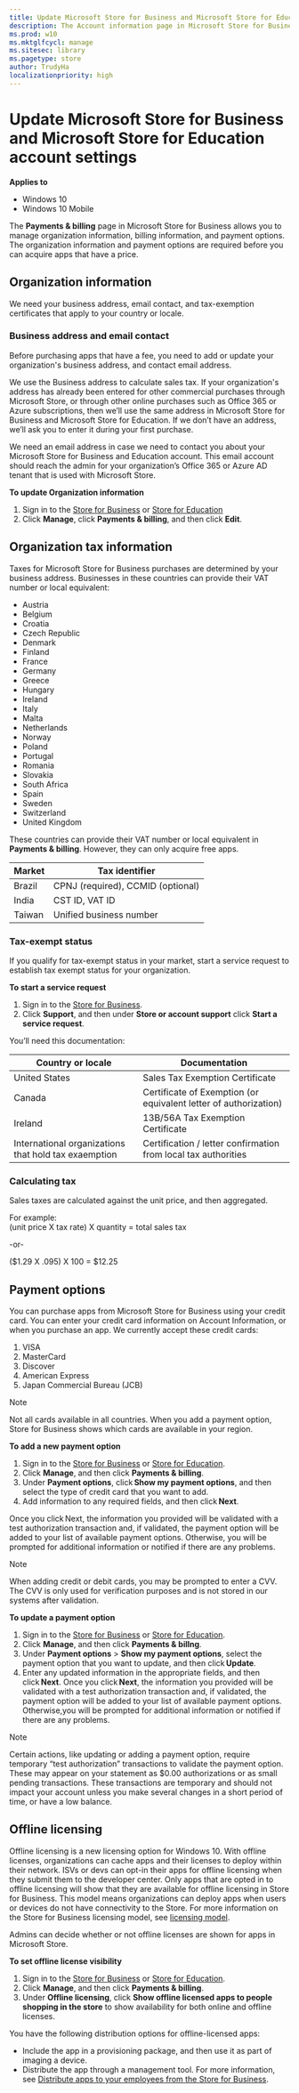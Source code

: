 ```yaml
---
title: Update Microsoft Store for Business and Microsoft Store for Education account settings (Windows 10)
description: The Account information page in Microsoft Store for Business and Microsoft Store for Education shows information about your organization that you can update, including country or region, organization name, default domain, and language preference.
ms.prod: w10
ms.mktglfcycl: manage
ms.sitesec: library
ms.pagetype: store
author: TrudyHa
localizationpriority: high
---
```


# Update Microsoft Store for Business and Microsoft Store for Education account settings

**Applies to**

-   Windows 10
-   Windows 10 Mobile

The **Payments & billing** page in Microsoft Store for Business allows you to manage organization information, billing information, and payment options. The organization information and payment options are required before you can acquire apps that have a price.

## Organization information
 
We need your business address, email contact, and tax-exemption certificates that apply to your country or locale.
 
### Business address and email contact

Before purchasing apps that have a fee, you need to add or update your organization's business address, and contact email address. 

We use the Business address to calculate sales tax. If your organization's address has already been entered for other commercial purchases through Microsoft Store, or through other online purchases such as Office 365 or Azure subscriptions, then we’ll use the same address in Microsoft Store for Business and Microsoft Store for Education. If we don’t have an address, we’ll ask you to enter it during your first purchase. 

We need an email address in case we need to contact you about your Microsoft Store for Business and Education account. This email account should reach the admin for your organization’s Office 365 or Azure AD tenant that is used with Microsoft Store. 

**To update Organization information**
1. Sign in to the [Store for Business](http://businessstore.microsoft.com) or [Store for Education](https://educationstore.microsoft.com)
2. Click **Manage**, click **Payments & billing**, and then click **Edit**.

## Organization tax information   
Taxes for Microsoft Store for Business purchases are determined by your business address. Businesses in these countries can provide their VAT number or local equivalent:
- Austria
- Belgium
- Croatia
- Czech Republic
- Denmark
- Finland
- France
- Germany
- Greece
- Hungary
- Ireland
- Italy
- Malta
- Netherlands
- Norway
- Poland
- Portugal
- Romania
- Slovakia
- South Africa
- Spain
- Sweden
- Switzerland
- United Kingdom

These countries can provide their VAT number or local equivalent in **Payments & billing**. However, they can only acquire free apps.  

|Market| Tax identifier |
|------|----------------|
| Brazil | CPNJ (required), CCMID  (optional) |
| India | CST ID, VAT ID |
| Taiwan | Unified business number|

### Tax-exempt status 

If you qualify for tax-exempt status in your market, start a service request to establish tax exempt status for your organization. 

**To start a service request**
1.  Sign in to the [Store for Business](http://businessstore.microsoft.com).
2.	Click **Support**, and then under **Store or account support** click **Start a service request**.

You’ll need this documentation:

|Country or locale | Documentation |
|------------------|----------------|
| United States | Sales Tax Exemption Certificate |
| Canada | Certificate of Exemption (or equivalent letter of authorization) |
| Ireland | 13B/56A Tax Exemption Certificate| 
| International organizations that hold tax exaemption | Certification / letter confirmation from local tax authorities |


### Calculating tax

Sales taxes are calculated against the unit price, and then aggregated. 
 
For example:<br>
(unit price X tax rate) X quantity = total sales tax

-or-

($1.29 X .095) X 100 = $12.25

## Payment options
You can purchase apps from Microsoft Store for Business using your credit card. You can enter your credit card information on Account Information, or when you purchase an app. We currently accept these credit cards: 
1. VISA 
2. MasterCard 
3. Discover 
4. American Express 
5. Japan Commercial Bureau (JCB)

> [!NOTE]
> Not all cards available in all countries. When you add a payment option, Store for Business shows which cards are available in your region.

**To add a new payment option** 

1. Sign in to the [Store for Business](http://businessstore.microsoft.com) or [Store for Education](https://educationstore.microsoft.com). 
2. Click **Manage**, and then click **Payments & billing**. 
3. Under **Payment options**, click **Show my payment options**, and then select the type of credit card that you want to add. 
4. Add information to any required fields, and then click **Next**. 

Once you click Next, the information you provided will be validated with a test authorization transaction and, if validated, the payment option will be added to your list of available payment options. Otherwise, you will be prompted for additional information or notified if there are any problems. 

> [!NOTE]
> When adding credit or debit cards, you may be prompted to enter a CVV. The CVV is only used for verification purposes and is not stored in our systems after validation.  

**To update a payment option** 

1. Sign in to the [Store for Business](http://businessstore.microsoft.com) or [Store for Education](https://educationstore.microsoft.com). 
2. Click **Manage**, and then click **Payments & billng**. 
3. Under **Payment options** > **Show my payment options**, select the payment option that you want to update, and then click **Update**. 
4. Enter any updated information in the appropriate fields, and then click **Next**. 
Once you click **Next**, the information you provided will be validated with a test authorization transaction and, if validated, the payment option will be added to your list of available payment options. Otherwise,you will be prompted for additional information or notified if there are any problems. 
 
> [!NOTE]
> Certain actions, like updating or adding a payment option, require temporary “test authorization” transactions to validate the payment option. These may appear on your statement as $0.00 authorizations or as small pending transactions. These transactions are temporary and should not impact your account unless you make several changes in a short period of time, or have a low balance.

## Offline licensing

Offline licensing is a new licensing option for Windows 10. With offline licenses, organizations can cache apps and their licenses to deploy within their network. ISVs or devs can opt-in their apps for offline licensing when they submit them to the developer center. Only apps that are opted in to offline licensing will show that they are available for offline licensing in Store for Business. This model means organizations can deploy apps when users or devices do not have connectivity to the Store. For more information on the Store for Business licensing model, see [licensing model](https://technet.microsoft.com/itpro/windows/manage/apps-in-windows-store-for-business#licensing-model).

Admins can decide whether or not offline licenses are shown for apps in Microsoft Store. 

**To set offline license visibility**

1. Sign in to the [Store for Business](http://businessstore.microsoft.com) or [Store for Education](https://educationstore.microsoft.com). 
2. Click **Manage**, and then click **Payments & billing**. 
3. Under **Offline licensing**, click **Show offline licensed apps to people shopping in the store** to show availability for both online and offline licenses.

You have the following distribution options for offline-licensed apps:
- Include the app in a provisioning package, and then use it as part of imaging a device.
- Distribute the app through a management tool. 
For more information, see [Distribute apps to your employees from the Store for Business](distribute-apps-with-management-tool.md).